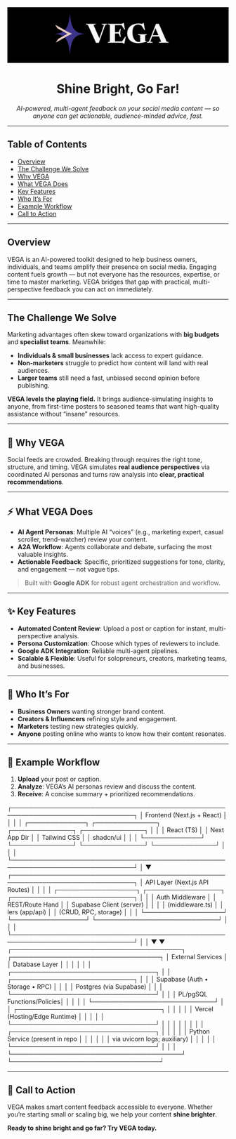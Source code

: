 <img src="./public/09eb5a72-4aa4-4d7f-bfda-d144c8af374f.png" alt="VEGA logo"/>

<h1 align="center">Shine Bright, Go Far!</h1>

<p align="center">
  <em>AI-powered, multi-agent feedback on your social media content — so anyone can get actionable, audience-minded advice, fast.</em>
</p>

---

## Table of Contents
- [Overview](#overview)
- [The Challenge We Solve](#the-challenge-we-solve)
- [Why VEGA](#-why-vega)
- [What VEGA Does](#-what-vega-does)
- [Key Features](#-key-features)
- [Who It’s For](#-who-its-for)
- [Example Workflow](#-example-workflow)
- [Call to Action](#-call-to-action)

---

## Overview
VEGA is an AI-powered toolkit designed to help business owners, individuals, and teams amplify their presence on social media. Engaging content fuels growth — but not everyone has the resources, expertise, or time to master marketing. VEGA bridges that gap with practical, multi-perspective feedback you can act on immediately.

---

## The Challenge We Solve
Marketing advantages often skew toward organizations with **big budgets** and **specialist teams**. Meanwhile:
- **Individuals & small businesses** lack access to expert guidance.
- **Non-marketers** struggle to predict how content will land with real audiences.
- **Larger teams** still need a fast, unbiased second opinion before publishing.

**VEGA levels the playing field.** It brings audience-simulating insights to anyone, from first-time posters to seasoned teams that want high-quality assistance without “insane” resources.

---

## 🚀 Why VEGA
Social feeds are crowded. Breaking through requires the right tone, structure, and timing. VEGA simulates **real audience perspectives** via coordinated AI personas and turns raw analysis into **clear, practical recommendations**.

---

## ⚡ What VEGA Does
- **AI Agent Personas**: Multiple AI “voices” (e.g., marketing expert, casual scroller, trend-watcher) review your content.
- **A2A Workflow**: Agents collaborate and debate, surfacing the most valuable insights.
- **Actionable Feedback**: Specific, prioritized suggestions for tone, clarity, and engagement — not vague tips.

> Built with **Google ADK** for robust agent orchestration and workflow.

---

## ✨ Key Features
- **Automated Content Review**: Upload a post or caption for instant, multi-perspective analysis.
- **Persona Customization**: Choose which types of reviewers to include.
- **Google ADK Integration**: Reliable multi-agent pipelines.
- **Scalable & Flexible**: Useful for solopreneurs, creators, marketing teams, and businesses.

---

## 🎯 Who It’s For
- **Business Owners** wanting stronger brand content.
- **Creators & Influencers** refining style and engagement.
- **Marketers** testing new strategies quickly.
- **Anyone** posting online who wants to know how their content resonates.

---

## 🔄 Example Workflow
1. **Upload** your post or caption.
2. **Analyze**: VEGA’s AI personas review and discuss the content.
3. **Receive**: A concise summary + prioritized recommendations.

┌──────────────────────────────────────────────────────────────────────────────┐
│                         Frontend (Next.js + React)                           │
│                                                                              │
│  ┌─────────────┐   ┌──────────────┐   ┌──────────────┐   ┌──────────────┐   │
│  │ React (TS)  │   │ Next App Dir │   │ Tailwind CSS │   │ shadcn/ui    │   │
│  └─────────────┘   └──────────────┘   └──────────────┘   └──────────────┘   │
│                                                                              │
└──────────────────────────────────────────────────────────────────────────────┘
                                    │
                                    ▼
┌──────────────────────────────────────────────────────────────────────────────┐
│                       API Layer (Next.js API Routes)                         │
│                                                                              │
│  ┌──────────────────┐  ┌─────────────────┐  ┌────────────────────────────┐  │
│  │ Auth Middleware  │  │ REST/Route Hand │  │ Supabase Client (server)   │  │
│  │ (middleware.ts)  │  │ lers (app/api)  │  │ (CRUD, RPC, storage)       │  │
│  └──────────────────┘  └─────────────────┘  └────────────────────────────┘  │
│                                                                              │
└──────────────────────────────────────────────────────────────────────────────┘
                         │                               │
                         ▼                               ▼
┌───────────────────────────────────────┐   ┌──────────────────────────────────┐
│           External Services           │   │           Database Layer         │
│                                       │   │                                  │
│  ┌─────────────────────────────────┐  │   │  ┌────────────────────────────┐  │
│  │ Supabase (Auth • Storage • RPC) │  │   │  │ Postgres (via Supabase)    │  │
│  └─────────────────────────────────┘  │   │  │ PL/pgSQL Functions/Policies│  │
│                                       │   │  └────────────────────────────┘  │
│  ┌─────────────────────────────────┐  │   │                                  │
│  │ Vercel (Hosting/Edge Runtime)   │  │   │                                  │
│  └─────────────────────────────────┘  │   │                                  │
│                                       │   │                                  │
│  ┌─────────────────────────────────┐  │   │                                  │
│  │ Python Service (present in repo │  │   │                                  │
│  │ via uvicorn logs; auxiliary)    │  │   │                                  │
│  └─────────────────────────────────┘  │   │                                  │
└───────────────────────────────────────┘   └──────────────────────────────────┘



---

## 🌟 Call to Action
VEGA makes smart content feedback accessible to everyone. Whether you’re starting small or scaling big, we help your content **shine brighter**.

**Ready to shine bright and go far? Try VEGA today.**
